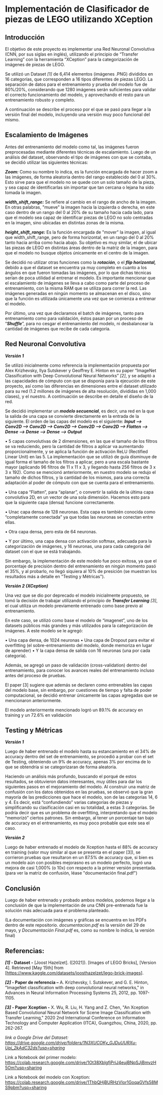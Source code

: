 # Implementación de Clasificador de piezas de LEGO utilizando XCeption

## Introducción

El objetivo de este proyecto es implementar una Red Neuronal Convolutiva (CNN, por sus siglas en inglés), utilizando el principio de “Transfer Learning” con la herramienta “XCeption” para la categorización de imágenes de piezas de LEGO.

Se utilizó un Dataset _[1]_ de 6,414 elementos (imágenes .PNG) divididos en 16 categorías, que corresponden a 16 tipos diferentes de piezas LEGO. La separación de datos para el entrenamiento y prueba del modelo fue de 80%/20%, considerando que 1280 imágenes serán suficientes para validar el correcto funcionamiento del modelo, y aprovechando el resto para un entrenamiento robusto y completo.

A continuación se describe el proceso por el que se pasó para llegar a la versión final del modelo, incluyendo una versión muy poco funcional del mismo.  



## Escalamiento de Imágenes
Antes del entrenamiento del modelo como tal, las imágenes fueron preprocesadas mediante diferentes técnicas de escalamiento. Luego de un análisis del dataset, observando el tipo de imágenes con que se contaba, se decidió utilizar las siguientes técnicas:

_**Zoom:**_ Como su nombre lo indica, es la función encargada de hacer zoom a las imágenes, de forma aleatoria dentro del rango establecido del 0 al 30%. Esto sirve para que el modelo no se quede con un solo tamaño de la pieza, y sea capaz de identificarlas sin importar que tan cercana o lejana ha sido tomada la imagen. 

_**width_shift_range:**_ Se refiere al cambio en el rango de ancho de la imagen. En otras palabras, "mueve" la imagen hacia la izquierda o derecha, en este caso dentro de un rango del 0 al 20% de su tamaño hacia cada lado, para que el modelo sea capaz de identificar piezas de LEGO no solo centradas en la imagen, sino ubicadas en distintas zonas de la misma. 

_**height_shift_range:**_ Es la función encargada de "mover" la imagen, al igual que width_shift_range, pero de forma horizontal, en un rango del 0 al 20% tanto hacia arriba como hacia abajo. Su objetivo es muy similar, el de ubicar las piezas de LEGO en distintas áreas dentro de la matriz de la imagen, para que el modelo no busque objetos únicamente en el centro de la imagen.

 Se decidió no utilizar otras funciones como la _**rotación**_, o el _**flip horizontal,**_ debido a que el dataset se encuentra ya muy completo en cuanto a los ángulos en que fueron tomadas las imágenes, por lo que dichas técnicas serían de poca utilidad al entrenar el modelo.
 Es importante mencionar que el escalamiento de imágenes se lleva a cabo como parte del proceso de entrenamiento, con la misma RAM que se utiliza para correr la red. Las imágenes generadas en ningún momento se almacenan en el disco, sino que la función es utilizada únicamente una vez que se comienza a entrenar el modelo.

Por último, una vez que declaramos el batch de imágenes, tanto para entrenamiento como para validación, éstos pasan por un proceso de “**_Shuffle_**”, para no cesgar el entrenamiento del modelo, ni desbalancear la cantidad de imágenes que recibe de cada categoría.

## Red Neuronal Convolutiva

**_Versión 1_**

Se utilizó inicialmente como referencia la implementación propuesta por Alex Krizhevsky, Ilya Sutskever y Geoffrey E. Hinton en su paper “ImageNet Classification with Deep Convolutional Neural Networks” _[2]_, y se adaptó a las capacidades de cómputo con que se disponía para la ejecución de este proyecto, así como las diferencias en dimensiones entre el dataset utilizado para su red (1.2 millones de imágenes de alta resolución, divididas en 1,000 clases), y el nuestro. A continuación se describe en detalle el diseño de la red.

Se decidió implementar un **_modelo secuencial_**, es decir, una red en la que la salida de una capa se convierte directamente en la entrada de la siguiente. El orden de las capas del modelo es el siguiente:
_**Input --> Conv2D --> Conv2D --> Conv2D --> Conv2D --> Conv2D --> Flatten --> Dense --> Dense  --> Dense --> Output**_

•	5 capas convolutivas de 2 dimensiones, en las que el tamaño de los filtros se va reduciendo, pero la cantidad de filtros a aplicar va aumentando proporcionalmente, y se aplica la función de activación ReLU (Rectified Linear Unit) en las 5. 
La implementación que se utilizó de guía disminuye de igual forma el tamaño de los filtros a aplicar, pero a una escala bastante mayor (aplicando 96 filtros de 11 x 11 x 3, y llegando hasta 256 filtros de 3 x 3 x 192). Como se mencionó anteriormente, en nuestro modelo se redujo el tamaño de dichos filtros, y la cantidad de los mismos, para una correcta adaptación al poder de cómputo con que se cuenta para el entrenamiento.

•	Una capa “Flatten”, para “aplanar”, o convertir la salida de la última capa convolutiva 2D, en un vector de una sola dimensión. Hacemos esto para que la siguiente capa (densa) funcione correctamente.

•	Unac capa densa de 128 neuronas. Esta capa es también conocida como “completamente conectada” ya que todas las neuronas se conectan entre ellas.

•	Otra capa densa, pero esta de 64 neuronas.

•	Y por último, una capa densa con activación softmax, adecuada para la categorización de imágenes, y 16 neuronas, una para cada categoría del dataset con el que se está trabajando.

Sin embargo, la implementación de este modelo fue poco exitosa, ya que el porcentaje de precisión dentro del entrenamiento en ningún momento pasó el 35%, y al probarlo, no llegó siquiera al 10% de presición (se muestran los resultados más a detalle en "Testing y Métricas").

_**Versión 2 (XCeption)**_

Una vez que se dio por deprecado el modelo inicialmente propuesto, se tomó la decisión de trabajar utilizando el principio de **_Transfer Learning_** _[3]_, el cual utiliza un modelo previamente entrenado como base previo al entrenamiento. 

En este caso, se utilizó como base el modelo de “imagenet”, uno de los datasets públicos más grandes y más utilizados para la categorización de imágenes. A este modelo se le agregó:

•	Una capa densa, de 1024 neuronas
•	Una capa de Dropout para evitar el overfitting (el sobre-entrenamiento del modelo, donde memoriza en lugar de aprender)
•	Y la capa densa de salida con 16 neuronas (una por cada categoría). 

Además, se agregó un paso de validación (cross-validation) dentro del entrenamiento, para conocer los avances reales del entrenamiento incluso antes del proceso de pruebas.

El paper [3] sugiere que además se declaren como entrenables las capas del modelo base, sin embargo, por cuestiones de tiempo y falta de poder computacional, se decidió entrenar únicamente las capas agregadas que se mencionaron anteriormente.

El modelo anteriormente mencionado logró un 89.1% de accuracy en training y un 72.6% en validación


## Testing y Métricas

_**Versión 1**_

Luego de haber entrenado el modelo hasta su estancamiento en el 34% de accuracy dentro del set de entrenamiento, se procedió a probar con el set de Testing, obteniendo un 9% de accuracy, apenas 3% por encima de lo que se obtendría si se categorizaran de forma aleatoria. 

Haciendo un análisis más profundo, buscando el porqué de estos resultados, se obtuvieron datos interesantes, muy útiles para dar los siguientes pasos en el mejoramiento del modelo. Al construir una matriz de confusión con los datos obtenidos en las pruebas,  se observó que la gran mayoría de las predicciones que hace el modelo, son de las categorías 14, 6 y 4. Es decir,  está “confundiendo” varias categorías de piezas y simplificando su clasificación casi en su totalidad, a estas 3 categorías. 
Se podría decir que es un problema de overfitting, interpretando que el modelo “memorizó” ciertos patrones. Sin embargo, al tener un porcentaje tan bajo de accuracy en el entrenamiento, es muy poco probable que este sea el caso.

_**Versión 2**_

Luego de haber entrenado el modelo de Xception hasta el 88% de accuracy en training (valor muy similar al que se presenta en el paper [3]), se corrieron pruebas que resultaron en un 87.5% de accuracy que, si bien es un modelo aún con posibles mejorasno es un modelo perfecto, logró una mejora de casi 1,000% (o 10x) con respecto a la primer versión presentada.
(para ver la matriz de confusión, léase "documentación final.pdf")

## Conclusión

Luego de haber entrenado y probado ambos modelos, podemos llegar a la conclusión de que la implementación de una CNN pre-entrenada fue la solución más adecuada para el problema planteado. 


(La documentación con imágenes y gráficas se encuentra en los PDFs dentro de este repositorio.  _documentacion.pdf_ es la versión del 29 de mayo, y _Documentación Final.pdf_ es, como su nombre lo indica, la versión final)


## Referencias:

**_[1]_ - Dataset -** [Joost Hazelzet]. ([2021]). [Images of LEGO Bricks], [Version 4]. Retrieved [May 15th] from [https://www.kaggle.com/datasets/joosthazelzet/lego-brick-images].

**_[2]_ - Paper de referencia –** A. Krizhevsky, I. Sutskever, and G. E. Hinton, "ImageNet classification with deep convolutional neural networks," in Advances in Neural Information Processing Systems 25, 2012, pp. 1097-1105.

**_[3]_ - Paper Xception -** X. Wu, R. Liu, H. Yang and Z. Chen, "An Xception Based Convolutional Neural Network for Scene Image Classification with Transfer Learning," 2020 2nd International Conference on Information Technology and Computer Application (ITCA), Guangzhou, China, 2020, pp. 262-267.

_link a Google Drive del Dataset: https://drive.google.com/drive/folders/1N3XUCOKy_GJDuUURXu-Upi_2kAdC32ds?usp=sharing_

Link a Notebook del primer modelo: https://colab.research.google.com/drive/1Ot38XblgfjPriJ4eujBNpSJjBmvzH5Om?usp=sharing

Link a Notebook del modelo con Xception:
https://colab.research.google.com/drive/1ThbQHjBURHzVIor1GoqaGVfs58MS9pbm?usp=sharing

